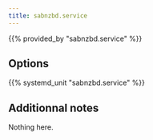 ```yaml
---
title: sabnzbd.service
---
```


{{% provided_by "sabnzbd.service" %}}

## Options

{{% systemd_unit "sabnzbd.service" %}}

## Additionnal notes

Nothing here.